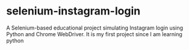 # selenium-instagram-login
A Selenium-based educational project simulating Instagram login using Python and Chrome WebDriver.
It is my first project since I am learning python

